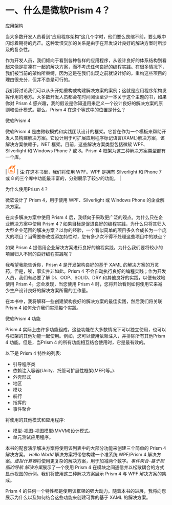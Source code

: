 # 一、什么是微软Prism 4？

应用架构

当大多数开发人员看到“应用程序架构”这几个字时，他们要么畏缩不前，要么眼中闪烁着期待的光芒。这种爱恨交加的关系是由于在开发设计良好的解决方案时所涉及的复杂性。

作为开发人员，我们倾向于看到各种各样的应用程序，从设计良好的体系结构到看起来像是拼凑在一起的解决方案，而不考虑任何良好的编程实践。在很多情况下，我们被当前的架构所束缚，因为这是在我们出现之前就设计好的。重构这些项目的理由很充分，但并不总是可行的。

我们将讨论我们可以从头开始重构或构建解决方案的案例；这就是应用程序架构发挥作用的地方。大多数开发人员都会花时间阅读至少一本关于这个主题的书，如果你对 Prism 4 感兴趣，我的假设是你知道用来定义一个设计良好的解决方案的原则和设计模式。那么，Prism 4 在这个等式中的位置是什么？

微软Prism 4

微软Prism 4 是由微软模式和实践团队设计的框架。它旨在作为一个模板来帮助开发人员构建解决方案。它设计用于可扩展应用程序标记语言(XAML)解决方案，该解决方案依赖于。NET 框架。目前，这些解决方案类型包括微软 WPF、Silverlight 和 Windows Phone 7 或 8。Prism 4 框架为这三种解决方案类型都有一个库。

| ![](img/note.png) | 注:在这本书里，我们将使用 WPF。WPF 是拥有 Silverlight 和 Phone 7 或 8 的三个库中功能最丰富的，分别展示了较少的功能。 |

为什么使用Prism 4？

微软设计了 Prism 4，用于使用 WPF、Silverlight 或 Windows Phone 的企业解决方案。

在众多解决方案中使用 Prism 4 后，我倾向于采取更广泛的观点。为什么只在企业解决方案中使用 Prism 4？如果目标是促进良好的编程实践，为什么只将其归入大型企业范围的解决方案？以你的经验，一个看似简单的项目多久会成长为一个庞大的项目？当需要修改或添加特性时，您有多少次不得不处理这些项目中的缺点？

如果 Prism 4 提倡用企业解决方案进行良好的编程实践，为什么我们要将较小的项目归入不同的良好编程实践呢？

我希望我能告诉你，Prism 4 是开发架构良好的基于 XAML 的解决方案的万灵药，但是，唉，事实并非如此。Prism 4 不会自动执行良好的编程实践；作为开发人员，我们有必要了解 DI、OOP、SOLID、DRY 和其他良好的实践，以便有效地使用 Prism 4。您会发现，当您使用 Prism 4 时，您将开始看到如何使用它来减少生产设计良好的解决方案所需的工作量。

在本书中，我将解释一些创建架构良好的解决方案的最佳实践，然后我们将关联 Prism 4 如何允许我们实现每个实践。

微软Prism 4 功能

Prism 4 实际上由许多功能组成，这些功能在大多数情况下可以独立使用，也可以与框架的其他功能一起使用。例如，您可以使用依赖注入，并排除所有其他Prism 4 功能。但是，当Prism 4 的所有功能相互结合使用时，它是最有效的。

以下是 Prism 4 特性的列表:

*   引导程序类
*   依赖注入容器(Unity、托管可扩展性框架(MEF)等。).
*   外壳形式
*   地区
*   模块
*   航行
*   指挥的
*   事件聚合

将使用的其他模式和应用程序:

*   模型-视图-视图模型(MVVM)设计模式。
*   单元测试应用程序。

本书的配套演示解决方案将使用该列表中的大部分功能来创建三个简单的 Prism 4 解决方案。 *Hello World* 解决方案将带您构建一个准系统 WPF/Prism 4 解决方案。*虚拟计算器*将使用更复杂的解决方案，用于加减两个数字。*事件聚合-基于视图的导航* *解决方案*展示了一个使用 Prism 4 在模块之间通信并以松散耦合的方式显示视图的示例。我们将使用这三种解决方案展示 Prism 4 与 WPF 解决方案的集成。

Prism 4 的任何一个特性都是使用该框架的强大动力。随着本书的进展，我将向您展示为什么以及如何结合这些功能来创建可靠的基于 XAML 的解决方案。